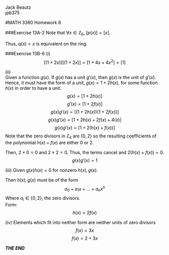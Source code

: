 <font color = black>

Jack Beautz  
jpb375  

#MATH 3360 Homework 8

###Exercise 13A-2
Note that $\forall x\in \mathbb{Z}_6$, $[p(x)]=[x]$.  

Thus, $q(x) = x$ is equivalent on the ring.  

###Exercise 13B-6
(i)
$$[(1 + 2x)][(1 + 2x)] = [1 + 4x + 4x^2] = [1]$$

(ii)  
Given a function $g(x)$.
If $g(x)$ has a unit $g'(x)$, then $g(x)$ is the unit of $g'(x)$. Hence, it must have the form of a unit, $g(x) = 1 + 2h(x)$, for some function $h(x)$ in order to have a unit.  
$$g(x) = [1 + 2h(x)]$$
$$g'(x) = [1 + 2f(x)]$$
$$g(x)g'(x) = [(1 + 2h(x))(1+2f(x))]$$
$$g(x)g'(x) = [1 + 2h(x) + 2f(x) + 4(x)]$$
$$g(x)g'(x) = [1 + 2(h(x)+f(x))]$$
Note that the zero divisors in $\mathbb Z_4$ are $\{0,2\}$ so the resulting coefficients of the polynomial $h(x)+f(x)$ are either 0 or 2.  

Then, $2\times 0 = 0$ and $2\times 2 = 0$. Thus, the terms cancel and $2(h(x)+f(x))=0$.  
$$g(x)g'(x) = 1$$

(iii)
Given $g(x)h(x) = 0$ for nonzero $h(x),g(x)$.

Then $h(x),g(x)$ must be of the form
$$a_0 + a_1 x + ... + a_n x^n$$
Where $a_i \in \{0,2\}$, the zero divisors.  
Form:
$$h(x) = 2f(x)$$

(iv)
Elements which fit into neither form are neither units of zero divisors
$$f(x) = 3x$$
$$f(x) = 2 + 3x$$



***THE END***
